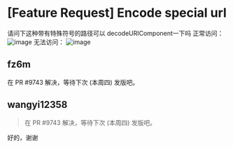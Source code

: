 # [Feature Request] Encode special url

请问下这种带有特殊符号的路径可以 decodeURIComponent一下吗
正常访问：
![image](https://user-images.githubusercontent.com/39055759/201572550-fcc52bb8-ddf8-4dbb-8566-0cc823b379f9.png)
无法访问：
![image](https://user-images.githubusercontent.com/39055759/201572774-0147d2d9-b8fa-4403-8e64-4701ea42653a.png)

## fz6m

在 PR #9743 解决，等待下次 (本周四) 发版吧。

## wangyi12358

> 在 PR #9743 解决，等待下次 (本周四) 发版吧。

好的，谢谢

